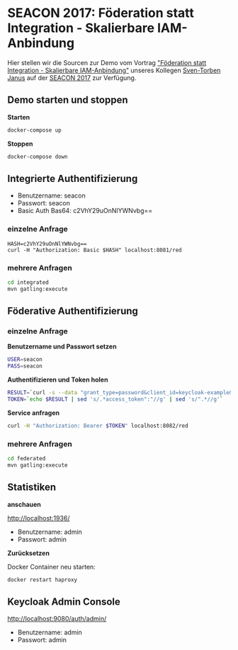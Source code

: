 # SEACON 2017: Föderation statt Integration - Skalierbare IAM-Anbindung

Hier stellen wir die Sourcen zur Demo vom Vortrag ["Föderation statt Integration - Skalierbare IAM-Anbindung"](https://conciso.de/event/seacon-2017/) unseres Kollegen [Sven-Torben Janus](https://github.com/sventorben) auf der [SEACON 2017](http://www.sea-con.de/seacon2017.html) zur Verfügung.

## Demo starten und stoppen

**Starten**
```bash
docker-compose up
```

**Stoppen**
```bash
docker-compose down
```

## Integrierte Authentifizierung

* Benutzername: seacon
* Passwort: seacon
* Basic Auth Bas64: c2VhY29uOnNlYWNvbg==

### einzelne Anfrage

```
HASH=c2VhY29uOnNlYWNvbg==
curl -H "Authorization: Basic $HASH" localhost:8081/red
```

### mehrere Anfragen

```bash
cd integrated
mvn gatling:execute
```

## Föderative Authentifizierung

### einzelne Anfrage

**Benutzername und Passwort setzen**
```bash
USER=seacon
PASS=seacon
```

**Authentifizieren und Token holen**
```bash
RESULT=`curl -s --data "grant_type=password&client_id=keycloak-example&username=${USER}&password=${PASS}" http://localhost:9080/auth/realms/keycloak-example/protocol/openid-connect/token`
TOKEN=`echo $RESULT | sed 's/.*access_token":"//g' | sed 's/".*//g'`
````

**Service anfragen**
```bash
curl -H "Authorization: Bearer $TOKEN" localhost:8082/red
```

### mehrere Anfragen

```bash
cd federated
mvn gatling:execute
```

## Statistiken

**anschauen**

[http://localhost:1936/](http://localhost:1936/)
* Benutzername: admin
* Passwort: admin

**Zurücksetzen**

Docker Container neu starten:
```bash
docker restart haproxy
```

## Keycloak Admin Console

[http://localhost:9080/auth/admin/](http://localhost:9080/auth/admin/)
* Benutzername: admin
* Passwort: admin
